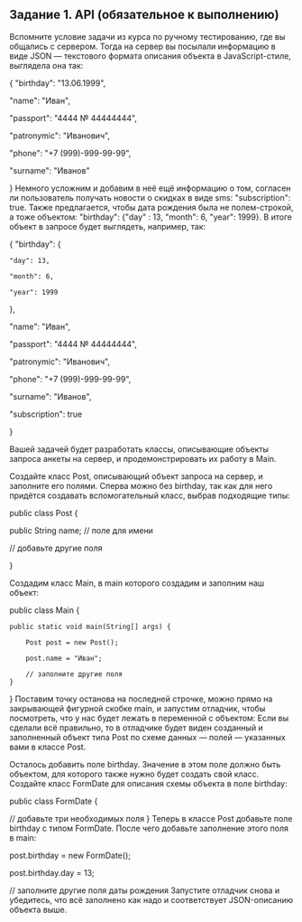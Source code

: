 ## Задание 1. API (обязательное к выполнению)
Вспомните условие задачи из курса по ручному тестированию, где вы общались с сервером. Тогда на сервер вы посылали информацию в виде JSON — текстового формата описания объекта в JavaScript-стиле, выглядела она так:

{
  "birthday": "13.06.1999",
  
  "name": "Иван",
  
  "passport": "4444 № 44444444",
  
  "patronymic": "Иванович",
  
  "phone": "+7 (999)-999-99-99",
  
  "surname": "Иванов"
  
}
Немного усложним и добавим в неё ещё информацию о том, согласен ли пользователь получать новости о скидках в виде sms: "subscription": true. Также предлагается, чтобы дата рождения была не полем-строкой, а тоже объектом: "birthday": {"day" : 13, "month": 6, "year": 1999}. В итоге объект в запросе будет выглядеть, например, так:

{
  "birthday": {
  
    "day": 13,
    
    "month": 6,
    
    "year": 1999
    
  },
  
  "name": "Иван",
  
  "passport": "4444 № 44444444",
  
  "patronymic": "Иванович",
  
  "phone": "+7 (999)-999-99-99",
  
  "surname": "Иванов",
  
  "subscription": true
  
}

Вашей задачей будет разработать классы, описывающие объекты запроса анкеты на сервер, и продемонстрировать их работу в Main.

Создайте класс Post, описывающий объект запроса на сервер, и заполните его полями. Сперва можно без birthday, так как для него придётся создавать вспомогательный класс, выбрав подходящие типы:

public class Post {

  public String name; // поле для имени
  
  // добавьте другие поля

}

Создадим класс Main, в main которого создадим и заполним наш объект:

public class Main {

    public static void main(String[] args) {
    
        Post post = new Post();
        
        post.name = "Иван";
        
        // заполните другие поля
    }
}
Поставим точку останова на последней строчке, можно прямо на закрывающей фигурной скобке main, и запустим отладчик, чтобы посмотреть, что у нас будет лежать в переменной с объектом:
Если вы сделали всё правильно, то в отладчике будет виден созданный и заполненный объект типа Post по схеме данных — полей — указанных вами в классе Post.

Осталось добавить поле birthday. Значение в этом поле должно быть объектом, для которого также нужно будет создать свой класс. Создайте класс FormDate для описания схемы объекта в поле birthday:

public class FormDate {

  // добавьте три необходимых поля
}
Теперь в классе Post добавьте поле birthday с типом FormDate. После чего добавьте заполнение этого поля в main:

  post.birthday = new FormDate();
  
  post.birthday.day = 13;
  
  // заполните другие поля даты рождения
Запустите отладчик снова и убедитесь, что всё заполнено как надо и соответствует JSON-описанию объекта выше.
